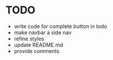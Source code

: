 # TODO

* write code for complete button in todo
* make navbar a side nav
* refine styles
* update README.md
* provide comments
